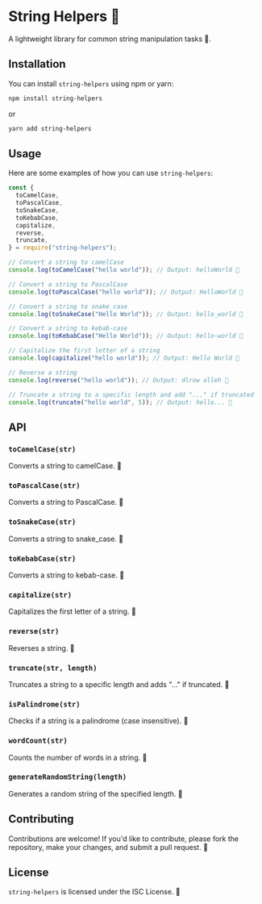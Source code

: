 # String Helpers 🚀

A lightweight library for common string manipulation tasks 🧠.

## Installation

You can install `string-helpers` using npm or yarn:

```bash
npm install string-helpers
```

or

```bash
yarn add string-helpers
```

## Usage

Here are some examples of how you can use `string-helpers`:

```javascript
const {
  toCamelCase,
  toPascalCase,
  toSnakeCase,
  toKebabCase,
  capitalize,
  reverse,
  truncate,
} = require("string-helpers");

// Convert a string to camelCase
console.log(toCamelCase("hello world")); // Output: helloWorld 🔄

// Convert a string to PascalCase
console.log(toPascalCase("hello world")); // Output: HelloWorld 🔄

// Convert a string to snake_case
console.log(toSnakeCase("Hello World")); // Output: hello_world 🔄

// Convert a string to kebab-case
console.log(toKebabCase("Hello World")); // Output: hello-world 🔄

// Capitalize the first letter of a string
console.log(capitalize("hello world")); // Output: Hello World 🔄

// Reverse a string
console.log(reverse("hello world")); // Output: dlrow olleh 🔄

// Truncate a string to a specific length and add "..." if truncated
console.log(truncate("hello world", 5)); // Output: hello... 🔄
```

## API

### `toCamelCase(str)`

Converts a string to camelCase. 🔄

### `toPascalCase(str)`

Converts a string to PascalCase. 🔄

### `toSnakeCase(str)`

Converts a string to snake_case. 🔄

### `toKebabCase(str)`

Converts a string to kebab-case. 🔄

### `capitalize(str)`

Capitalizes the first letter of a string. 🔄

### `reverse(str)`

Reverses a string. 🔄

### `truncate(str, length)`

Truncates a string to a specific length and adds "..." if truncated. 🔄

### `isPalindrome(str)`

Checks if a string is a palindrome (case insensitive). 🔄

### `wordCount(str)`

Counts the number of words in a string. 🔄

### `generateRandomString(length)`

Generates a random string of the specified length. 🔄

## Contributing

Contributions are welcome! If you'd like to contribute, please fork the repository, make your changes, and submit a pull request. 🚀

## License

`string-helpers` is licensed under the ISC License. 🚫
